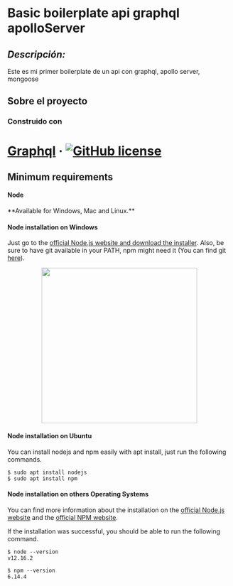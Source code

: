 # Basic boilerplate api graphql apolloServer
## _Descripción:_

Este es mi primer boilerplate de un api con graphql, apollo server, mongoose

## Sobre el proyecto

### Construido con

# [Graphql](https://graphql.org/) &middot; [![GitHub license](https://img.shields.io/badge/license-MIT-blue.svg)](https://github.com/graphql/graphql-js/blob/main/LICENSE)

 ## Minimum requirements

<h4>Node</h4>
**Available for Windows, Mac and Linux.**

<h4>Node installation on Windows</h4>

Just go to the <a href="https://nodejs.org/es/download/">official Node.js website and download the installer</a>. Also, be sure to have git available in your PATH, npm might need it (You can find git <a href="https://git-scm.com/">here</a>).


<p align="center">
  <img src = "https://i.imgur.com/MfBjTKR.png" width=350>
</p>

<h4>Node installation on Ubuntu</h4>

You can install nodejs and npm easily with apt install, just run the following commands.

```
$ sudo apt install nodejs
$ sudo apt install npm
```

<h4>Node installation on others Operating Systems</h4>

You can find more information about the installation on the [official Node.js website](https://nodejs.org/) and the [official NPM website](https://npmjs.org/).

If the installation was successful, you should be able to run the following command.
 ```
$ node --version
v12.16.2
```
```
$ npm --version
6.14.4
```
